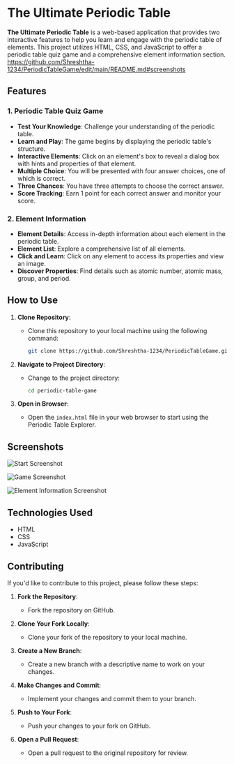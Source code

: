 # The Ultimate Periodic Table

**The Ultimate Periodic Table** is a web-based application that provides two interactive features to help you learn and engage with the periodic table of elements. This project utilizes HTML, CSS, and JavaScript to offer a periodic table quiz game and a comprehensive element information section.
https://github.com/Shreshtha-1234/PeriodicTableGame/edit/main/README.md#screenshots
## Features

### 1. Periodic Table Quiz Game
- **Test Your Knowledge**: Challenge your understanding of the periodic table.
- **Learn and Play**: The game begins by displaying the periodic table's structure.
- **Interactive Elements**: Click on an element's box to reveal a dialog box with hints and properties of that element.
- **Multiple Choice**: You will be presented with four answer choices, one of which is correct.
- **Three Chances**: You have three attempts to choose the correct answer.
- **Score Tracking**: Earn 1 point for each correct answer and monitor your score.

### 2. Element Information
- **Element Details**: Access in-depth information about each element in the periodic table.
- **Element List**: Explore a comprehensive list of all elements.
- **Click and Learn**: Click on any element to access its properties and view an image.
- **Discover Properties**: Find details such as atomic number, atomic mass, group, and period.

## How to Use

1. **Clone Repository**:
   - Clone this repository to your local machine using the following command:

     ```bash
     git clone https://github.com/Shreshtha-1234/PeriodicTableGame.git
     ```

2. **Navigate to Project Directory**:
   - Change to the project directory:

     ```bash
     cd periodic-table-game
     ```

3. **Open in Browser**:
   - Open the `index.html` file in your web browser to start using the Periodic Table Explorer.

## Screenshots

![Start Screenshot](https://drive.google.com/uc?id=13OT9gySG0kVbFS5RMrJnoiglFbdNCmzg)

![Game Screenshot](https://drive.google.com/file/d/1qKPjHJp4s4AGIrdp_TNBo47ejKSRZchG/view?usp=drive_link)

![Element Information Screenshot](https://drive.google.com/file/d/1Qe6S4EbBnBu4R1CJtU4LhOQC8TZs-O10/view?usp=drive_link)


## Technologies Used

- HTML
- CSS
- JavaScript

## Contributing

If you'd like to contribute to this project, please follow these steps:

1. **Fork the Repository**:
   - Fork the repository on GitHub.

2. **Clone Your Fork Locally**:
   - Clone your fork of the repository to your local machine.

3. **Create a New Branch**:
   - Create a new branch with a descriptive name to work on your changes.

4. **Make Changes and Commit**:
   - Implement your changes and commit them to your branch.

5. **Push to Your Fork**:
   - Push your changes to your fork on GitHub.

6. **Open a Pull Request**:
   - Open a pull request to the original repository for review.

